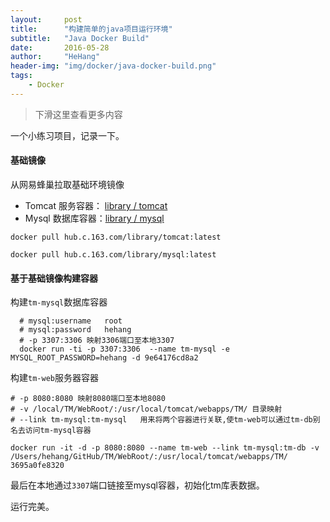 ```yaml
---
layout:     post
title:      "构建简单的java项目运行环境"
subtitle:   "Java Docker Build"
date:       2016-05-28
author:     "HeHang"
header-img: "img/docker/java-docker-build.png"
tags:
    - Docker
---
```



> 下滑这里查看更多内容

一个小练习项目，记录一下。

#### 基础镜像

从网易蜂巢拉取基础环境镜像
  * Tomcat 服务容器： [library / tomcat](https://c.163.com/hub#/m/repository/?repoId=3105)
  * Mysql 数据库容器：[library / mysql](https://c.163.com/hub#/m/repository/?repoId=2955)

```shell
docker pull hub.c.163.com/library/tomcat:latest

docker pull hub.c.163.com/library/mysql:latest
```

#### 基于基础镜像构建容器

构建<code>tm-mysql</code>数据库容器

```shell
  # mysql:username   root
  # mysql:password   hehang
  # -p 3307:3306 映射3306端口至本地3307
  docker run -ti -p 3307:3306  --name tm-mysql -e MYSQL_ROOT_PASSWORD=hehang -d 9e64176cd8a2
```

构建<code>tm-web</code>服务器容器

``` shell
# -p 8080:8080 映射8080端口至本地8080
# -v /local/TM/WebRoot/:/usr/local/tomcat/webapps/TM/ 目录映射
# --link tm-mysql:tm-mysql   用来将两个容器进行关联,使tm-web可以通过tm-db别名去访问tm-mysql容器

docker run -it -d -p 8080:8080 --name tm-web --link tm-mysql:tm-db -v /Users/hehang/GitHub/TM/WebRoot/:/usr/local/tomcat/webapps/TM/ 3695a0fe8320
```

最后在本地通过<code>3307</code>端口链接至mysql容器，初始化tm库表数据。


运行完美。
